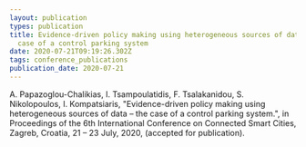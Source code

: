 ```yaml
---
layout: publication
types: publication
title: Evidence-driven policy making using heterogeneous sources of data – the
  case of a control parking system
date: 2020-07-21T09:19:26.302Z
tags: conference_publications
publication_date: 2020-07-21
---
```

A. Papazoglou-Chalikias, I. Tsampoulatidis, F. Tsalakanidou, S. Nikolopoulos, I. Kompatsiaris, "Evidence-driven policy making using heterogeneous sources of data – the case of a control parking system.", in Proceedings of the 6th International Conference on Connected Smart Cities, Zagreb, Croatia, 21 – 23 July, 2020, (accepted for publication). 